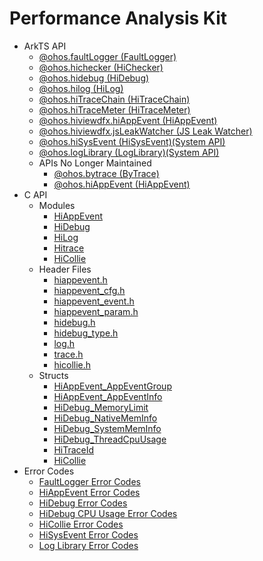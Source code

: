 # Performance Analysis Kit

- ArkTS API
  - [@ohos.faultLogger (FaultLogger)](js-apis-faultLogger.md)
  - [@ohos.hichecker (HiChecker)](js-apis-hichecker.md)
  - [@ohos.hidebug (HiDebug)](js-apis-hidebug.md)
  - [@ohos.hilog (HiLog)](js-apis-hilog.md)
  - [@ohos.hiTraceChain (HiTraceChain)](js-apis-hitracechain.md)
  - [@ohos.hiTraceMeter (HiTraceMeter)](js-apis-hitracemeter.md)
  - [@ohos.hiviewdfx.hiAppEvent (HiAppEvent)](js-apis-hiviewdfx-hiappevent.md)
  - [@ohos.hiviewdfx.jsLeakWatcher (JS Leak Watcher)](js-apis-jsleakwatcher.md)
  <!--Del-->
  - [@ohos.hiSysEvent (HiSysEvent)(System API)](js-apis-hisysevent-sys.md)
  - [@ohos.logLibrary (LogLibrary)(System API)](js-apis-loglibrary-sys.md)
  <!--DelEnd-->
  - APIs No Longer Maintained
    - [@ohos.bytrace (ByTrace)](js-apis-bytrace.md)
    - [@ohos.hiAppEvent (HiAppEvent)](js-apis-hiappevent.md)
- C API
  - Modules
    - [HiAppEvent](_hi_app_event.md)
    - [HiDebug](_hi_debug.md)
    - [HiLog](_hi_log.md)
    - [Hitrace](_hitrace.md)
    - [HiCollie](_hi_hicollie.md)
  - Header Files
    - [hiappevent.h](hiappevent_8h.md)
    - [hiappevent_cfg.h](hiappevent__cfg_8h.md)
    - [hiappevent_event.h](hiappevent__event_8h.md)
    - [hiappevent_param.h](hiappevent__param_8h.md)
    - [hidebug.h](hidebug_8h.md)
    - [hidebug_type.h](hidebug__type_8h.md)
    - [log.h](log_8h.md)
    - [trace.h](trace_8h.md)
    - [hicollie.h](hicollie_8h.md)
  - Structs
    - [HiAppEvent_AppEventGroup](_hi_app_event___app_event_group.md)
    - [HiAppEvent_AppEventInfo](_hi_app_event___app_event_info.md)
    - [HiDebug_MemoryLimit](_hi_debug___memory_limit.md)
    - [HiDebug_NativeMemInfo](_hi_debug___native_mem_info.md)
    - [HiDebug_SystemMemInfo](_hi_debug___system_mem_info.md)
    - [HiDebug_ThreadCpuUsage](_hi_debug___thread_cpu_usage.md)
    - [HiTraceId](_hi_trace_id.md)
    - [HiCollie](_hi_hicollie___detection_param.md)
- Error Codes
  - [FaultLogger Error Codes](errorcode-faultlogger.md)
  - [HiAppEvent Error Codes](errorcode-hiappevent.md)
  - [HiDebug Error Codes](errorcode-hiviewdfx-hidebug.md)
  - [HiDebug CPU Usage Error Codes](errorcode-hiviewdfx-hidebug-cpuusage.md)
  - [HiCollie Error Codes](errorcode-hiviewdfx-hicollie.md)
  <!--Del-->
  - [HiSysEvent Error Codes](errorcode-hisysevent-sys.md)
  - [Log Library Error Codes](errorcode-loglibrary-sys.md)
  <!--DelEnd-->

<!--no_check-->